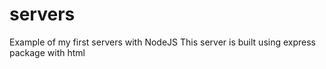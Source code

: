# servers
Example of my first servers with NodeJS
This server is built using express package with html
